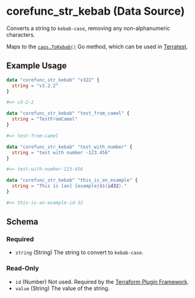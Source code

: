 <!--
---
page_title: "corefunc_str_kebab Data Source - corefunc"
subcategory: ""
description: |-
  Converts a string to kebab-case, removing any non-alphanumeric characters.
  Maps to the caps.ToKebab() https://pkg.go.dev/github.com/chanced/caps#Caps.ToKebab
  Go method, which can be used in Terratest https://terratest.gruntwork.io.
---
-->

# corefunc_str_kebab (Data Source)

Converts a string to `kebab-case`, removing any non-alphanumeric characters.

Maps to the [`caps.ToKebab()`](https://pkg.go.dev/github.com/chanced/caps#Caps.ToKebab)
Go method, which can be used in [Terratest](https://terratest.gruntwork.io).

## Example Usage

```terraform
data "corefunc_str_kebab" "v322" {
  string = "v3.2.2"
}

#=> v3-2-2
```

```terraform
data "corefunc_str_kebab" "test_from_camel" {
  string = "TestFromCamel"
}

#=> test-from-camel
```

```terraform
data "corefunc_str_kebab" "test_with_number" {
  string = "test with number -123.456"
}

#=> test-with-number-123-456
```

```terraform
data "corefunc_str_kebab" "this_is_an_example" {
  string = "This is [an] {example}$${id32}."
}

#=> this-is-an-example-id-32
```

<!-- schema generated by tfplugindocs -->
## Schema

### Required

* `string` (String) The string to convert to `kebab-case`.

### Read-Only

* `id` (Number) Not used. Required by the [Terraform Plugin Framework](https://developer.hashicorp.com/terraform/plugin/framework).
* `value` (String) The value of the string.

<!-- Preview the provider docs with the Terraform registry provider docs preview tool: https://registry.terraform.io/tools/doc-preview -->
